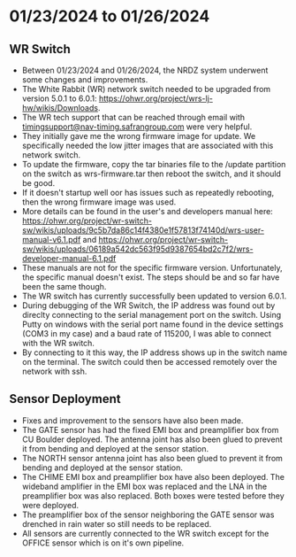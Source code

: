 # 01/23/2024 to 01/26/2024
## WR Switch
- Between 01/23/2024 and 01/26/2024, the NRDZ system underwent some changes and improvements.
- The White Rabbit (WR) network switch needed to be upgraded from version 5.0.1 to 6.0.1: https://ohwr.org/project/wrs-lj-hw/wikis/Downloads.
- The WR tech support that can be reached through email with timingsupport@nav-timing.safrangroup.com were very helpful.
- They initially gave me the wrong firmware image for update. We specifically needed the low jitter images that are associated with this network switch.
- To update the firmware, copy the tar binaries file to the /update partition on the switch as wrs-firmware.tar then reboot the switch, and it should be good.
- If it doesn't startup well oor has issues such as repeatedly rebooting, then the wrong firmware image was used.
- More details can be found in the user's and developers manual here: https://ohwr.org/project/wr-switch-sw/wikis/uploads/9c5b7da86c14f4380e1f57813f74140d/wrs-user-manual-v6.1.pdf and https://ohwr.org/project/wr-switch-sw/wikis/uploads/06189a542dc563f95d9387654bd2c7f2/wrs-developer-manual-6.1.pdf
- These manuals are not for the specific firmware version. Unfortunately, the specific manual doesn't exist. The steps should be and so far have been the same though.
- The WR switch has currently successfully been updated to version 6.0.1.
- During debugging of the WR Switch, the IP address was found out by direclty connecting to the serial management port on the switch. Using Putty on windows with the serial port name found in the device settings (COM3 in my case) and a baud rate of 115200, I was able to connect with the WR switch.
- By connecting to it this way, the IP address shows up in the switch name on the terminal. The switch could then be accessed remotely over the network with ssh.

## Sensor Deployment
- Fixes and improvement to the sensors have also been  made.
- The GATE sensor has had the fixed EMI box and preamplifier box from CU Boulder deployed. The antenna joint has also been glued to prevent it from bending and deployed at the sensor station.
- The NORTH sensor antenna joint has also been glued to prevent it from bending and deployed at the sensor station.
- The CHIME EMI box and preamplifier box have also been deployed. The wideband amplifier in the EMI box was replaced and the LNA in the preamplifier box was also replaced. Both boxes were tested before they were deployed.
- The preamplifier box of the sensor neighboring the GATE sensor was drenched in rain water so still needs to be replaced.
- All sensors are currently connected to the WR switch except for the OFFICE sensor which is on it's own pipeline.
